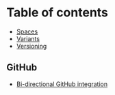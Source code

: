 # Table of contents

* [Spaces](README.md)
* [Variants](variants.md)
* [Versioning](versioning.md)

## GitHub

* [Bi-directional GitHub integration](github/bi-directional-github-integration.md)
